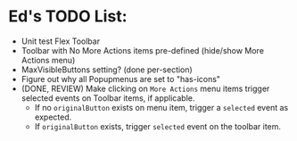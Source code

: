 # Ed's TODO List:

- Unit test Flex Toolbar
- Toolbar with No More Actions items pre-defined (hide/show More Actions menu)
- MaxVisibleButtons setting? (done per-section)
- Figure out why all Popupmenus are set to "has-icons"
- (DONE, REVIEW) Make clicking on `More Actions` menu items trigger selected events on Toolbar items, if applicable.
  - If no `originalButton` exists on menu item, trigger a `selected` event as expected.
  - If `originalButton` exists, trigger `selected` event on the toolbar item.
